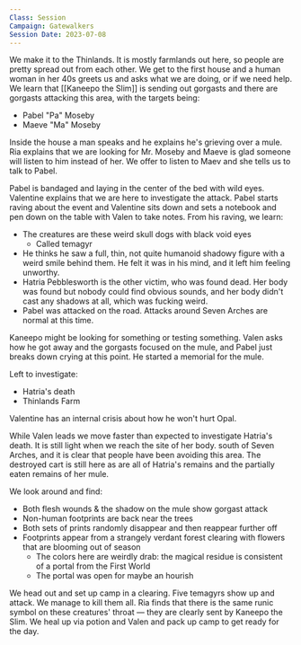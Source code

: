 ```yaml
---
Class: Session
Campaign: Gatewalkers
Session Date: 2023-07-08
---
```

We make it to the Thinlands. It is mostly farmlands out here, so people are pretty spread out from each other. We get to the first house and a human woman in her 40s greets us and asks what we are doing, or if we need help. We learn that [[Kaneepo the Slim]] is sending out gorgasts and there are gorgasts attacking this area, with the targets being:

- Pabel "Pa" Moseby
- Maeve "Ma" Moseby

Inside the house a man speaks and he explains he's grieving over a mule. Ria explains that we are looking for Mr. Moseby and Maeve is glad someone will listen to him instead of her. We offer to listen to Maev and she tells us to talk to Pabel.

Pabel is bandaged and laying in the center of the bed with wild eyes. Valentine explains that we are here to investigate the attack. Pabel starts raving about the event and Valentine sits down and sets a notebook and pen down on the table with Valen to take notes. From his raving, we learn:

- The creatures are these weird skull dogs with black void eyes
    - Called temagyr
- He thinks he saw a full, thin, not quite humanoid shadowy figure with a weird smile behind them. He felt it was in his mind, and it left him feeling unworthy.
- Hatria Pebblesworth is the other victim, who was found dead. Her body was found but nobody could find obvious sounds, and her body didn't cast any shadows at all, which was fucking weird.
- Pabel was attacked on the road. Attacks around Seven Arches are normal at this time.

Kaneepo might be looking for something or testing something. Valen asks how he got away and the gorgasts focused on the mule, and Pabel just breaks down crying at this point. He started a memorial for the mule.

Left to investigate:

- Hatria's death
- Thinlands Farm

Valentine has an internal crisis about how he won't hurt Opal.

While Valen leads we move faster than expected to investigate Hatria's death. It is still light when we reach the site of her body. south of Seven Arches, and it is clear that people have been avoiding this area. The destroyed cart is still here as are all of Hatria's remains and the partially eaten remains of her mule.

We look around and find:

- Both flesh wounds & the shadow on the mule show gorgast attack
- Non-human footprints are back near the trees
- Both sets of prints randomly disappear and then reappear further off
- Footprints appear from a strangely verdant forest clearing with flowers that are blooming out of season
    - The colors here are weirdly drab: the magical residue is consistent of a portal from the First World
    - The portal was open for maybe an hourish

We head out and set up camp in a clearing. Five temagyrs show up and attack. We manage to kill them all. Ria finds that there is the same runic symbol on these creatures' throat — they are clearly sent by Kaneepo the Slim. We heal up via potion and Valen and pack up camp to get ready for the day.